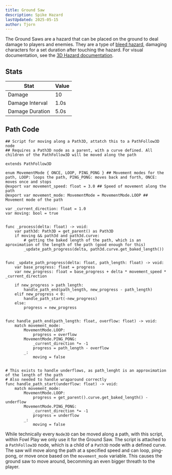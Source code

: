 ```yaml
---
title: Ground Saw
description: Spike Hazard
lastUpdated: 2025-05-15
author: Tjorn
---
```


The Ground Saws are a hazard that can be placed on the ground to deal damage to players and enemies. They are a type of [bleed hazard](/fowl-play/gameplay/combat/hazards/base_hazards/#bleed-hazard), damaging characters for a set duration after touching the hazard. For visual documentation, see the [3D Hazard documentation](/fowl-play/art/3d/hazards/#ground-saw).

## Stats

| Stat            | Value |
| --------------- | ----- |
| Damage          | 10    |
| Damage Interval | 1.0s  |
| Damage Duration | 5.0s  |

## Path Code

```gdscript
## Script for moving along a Path3D, attatch this to a PathFollow3D node
## Requires a Path3D node as a parent, with a curve defined. All children of the PathFollow3D will be moved along the path

extends PathFollow3D

enum MovementMode { ONCE, LOOP, PING_PONG } ## Movement modes for the path, LOOP: loops the path, PING_PONG: moves back and forth, ONCE: moves once and stops
@export var movement_speed: float = 3.0 ## Speed of movement along the path
@export var movement_mode: MovementMode = MovementMode.LOOP ## Movement mode of the path

var _current_direction: float = 1.0
var moving: bool = true


func _process(delta: float) -> void:
	var path3d: Path3D = get_parent() as Path3D
	if moving && path3d and path3d.curve:
		# getting the baked length of the path, which is an aproximation of the length of the path (good enough for this)
		_update_path_progress(delta, path3d.curve.get_baked_length())


func _update_path_progress(delta: float, path_length: float) -> void:
	var base_progress: float = progress
	var new_progress: float = base_progress + delta * movement_speed * _current_direction

	if new_progress > path_length:
		handle_path_end(path_length, new_progress - path_length)
	elif new_progress < 0:
		handle_path_start(-new_progress)
	else:
		progress = new_progress


func handle_path_end(path_length: float, overflow: float) -> void:
	match movement_mode:
		MovementMode.LOOP:
			progress = overflow
		MovementMode.PING_PONG:
			_current_direction *= -1
			progress = path_length - overflow
		_:
			moving = false


# This exists to handle underflows, as path_lenght is an approximation of the length of the path
# Also needed to handle wraparound correctly
func handle_path_start(underflow: float) -> void:
	match movement_mode:
		MovementMode.LOOP:
			progress = get_parent().curve.get_baked_length() - underflow
		MovementMode.PING_PONG:
			_current_direction *= -1
			progress = underflow
		_:
			moving = false
```

While technically every `Node3D` can be moved along a path, with this script, within Fowl Play we only use it for the Ground Saw. The script is attached to a `PathFollow3D` node, which is a child of a `Path3D` node with a defined curve. The saw will move along the path at a specified speed and can loop, ping-pong, or move once based on the `movement_mode` variable. This causes the ground saw to move around, becomming an even bigger threath to the player.
